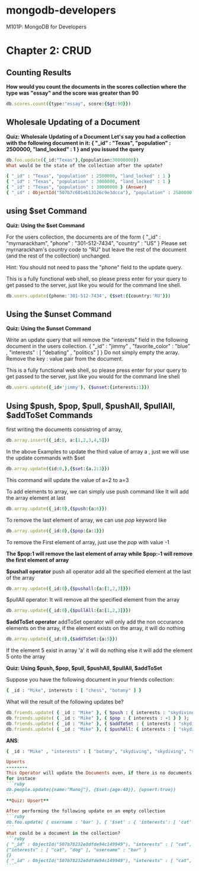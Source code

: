 mongodb-developers
==================

M101P: MongoDB for Developers


Chapter 2: CRUD
==============
Counting Results
---------------
**How would you count the documents in the scores collection where the type was "essay" and the score was greater than 90**

```ruby
db.scores.count({type:"essay", score:{$gt:90}})
```
Wholesale Updating of a Document
-------------------------------

**Quiz: Wholesale Updating of a Document
Let's say you had a collection with the following document in it:
{ "_id" : "Texas", "population" : 2500000, "land_locked" : 1 }
and you issued the query**

```ruby
db.foo.update({_id:"Texas"},{population:30000000})
What would be the state of the collection after the update?

{ "_id" : "Texas", "population" : 2500000, "land_locked" : 1 }
{ "_id" : "Texas", "population" : 3000000, "land_locked" : 1 }
{ "_id" : "Texas", "population" : 30000000 } (Answer)
{ "_id" : ObjectId("507b7c601eb13126c9e3dcca"), "population" : 2500000 }
```

using $set Command
-------------------
**Quiz: Using the $set Command**

For the users collection, the documents are of the form
{
	"_id" : "myrnarackham",
	"phone" : "301-512-7434",
	"country" : "US"
}
Please set myrnarackham's country code to "RU" but leave the rest of the document (and the rest of the collection) unchanged. 

Hint: You should not need to pass the "phone" field to the update query. 

This is a fully functional web shell, so please press enter for your query to get passed to the server, just like you would for the command line shell.

```ruby
db.users.update({phone:'301-512-7434', {$set:{{country:'RU'}})
```
Using the $unset Command
-----------------------
**Quiz: Using the $unset Command**

Write an update query that will remove the "interests" field in the following document in the users collection.
{ 
    "_id" : "jimmy" , 
    "favorite_color" : "blue" , 
    "interests" : [ "debating" , "politics" ] 
}
Do not simply empty the array. Remove the key : value pair from the document. 

This is a fully functional web shell, so please press enter for your query to get passed to the server, just like you would for the command line shell

```ruby
db.users.update({_id='jimmy'}, {$unset:{interests:1}})
```

Using $push, $pop, $pull, $pushAll, $pullAll, $addToSet Commands
----------------------------------------------------------------

first writing the documents consistring of array, 
```ruby
db.array.insert({_id:0, a:[1,2,3,4,5]})
```
In the above Examples to update the third value of array a , just we will use the update commands with $set
```ruby
db.array.update({id:0,},{$set:{a.2:3}})
``` 
This command will update the value of a=2 to a=3

To add elements to array, we can simply use push command
like It will add the array element at last 
```ruby
db.array.update({_id:0},{$push:{a:6}})
```
To remove the last element of array, we can use *pop* keyword
like
```ruby
db.array.update({_id:0},{$pop:{a:1}})
```

To remove the First element of array, just use the *pop* with value -1

**The $pop:1 will remove the last element of array while $pop:-1 will remove the first element of array**

**$pushall operator**
push all operator add all the specified element at the last of the array
```ruby
db.array.update({_id:0},{$pushall:{a:[1,2,3]}})
```

$pullAll operator: It will remove all the specified element from the array

```ruby
db.array.update({_id:0},{$pullAll:{a:[1,2,3]}})
```

**$addToSet operator**
addToSet operator will only add the non occurance elements on the array, if the element exists on the array, it will do nothing
```ruby
db.array.update({_id:0},{$addToSet:{a:5}})
```
If the element 5 exist in array 'a' it will do nothing else it will add the element 5 onto the array

**Quiz: Using $push, $pop, $pull, $pushAll, $pullAll, $addToSet**


Suppose you have the following document in your friends collection:
```ruby
{ _id : "Mike", interests : [ "chess", "botany" ] }
```

What will the result of the following updates be?
```ruby
db.friends.update( { _id : "Mike" }, { $push : { interests : "skydiving" } } );
db.friends.update( { _id : "Mike" }, { $pop : { interests : -1 } } );
db.friends.update( { _id : "Mike" }, { $addToSet : { interests : "skydiving" } } );
db.friends.update( { _id : "Mike" }, { $pushAll: { interests : [ "skydiving" , "skiing" ] } } );
```
**ANS**:
````ruby
{ _id : "Mike" , "interests" : [ "botany", "skydiving", "skydiving", "skiing" ] 

Upserts
--------
This Operator will update the Documents even, if there is no documents
for instace
```ruby
db.people.update({name:"Manoj"}, {$set:{age:40}}, {upsert:true})
```
**Quiz: Upsert**

After performing the following update on an empty collection
```ruby
db.foo.update( { username : 'bar' }, { '$set' : { 'interests': [ 'cat' , 'dog' ] } } , { upsert : true } ); 
```
What could be a document in the collection?
```ruby
{ "_id" : ObjectId("507b78232e8dfde94c149949"), "interests" : [ "cat", "dog" ]}
{"interests" : [ "cat", "dog" ], "username" : "bar" }
{}
{ "_id" : ObjectId("507b78232e8dfde94c149949"), "interests" : [ "cat", "dog" ], "username" : "bar" } (ANS)
```
